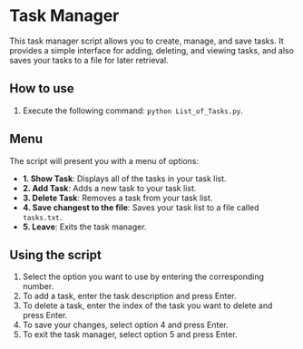 <h1>Task Manager</h1>

<p>This task manager script allows you to create, manage, and save tasks. It provides a simple interface for adding, deleting, and viewing tasks, and also saves your tasks to a file for later retrieval.</p>

<h2>How to use</h2>

<ol>
  <li>Execute the following command: <code>python List_of_Tasks.py</code>.</li>
</ol>

<h2>Menu</h2>

The script will present you with a menu of options:

<ul>
  <li><strong>1. Show Task</strong>: Displays all of the tasks in your task list.</li>
  <li><strong>2. Add Task</strong>: Adds a new task to your task list.</li>
  <li><strong>3. Delete Task</strong>: Removes a task from your task list.</li>
  <li><strong>4. Save changest to the file</strong>: Saves your task list to a file called <code>tasks.txt</code>.</li>
  <li><strong>5. Leave</strong>: Exits the task manager.</li>
</ul>

<h2>Using the script</h2>

1. Select the option you want to use by entering the corresponding number.
2. To add a task, enter the task description and press Enter.
3. To delete a task, enter the index of the task you want to delete and press Enter.
4. To save your changes, select option 4 and press Enter.
5. To exit the task manager, select option 5 and press Enter.
